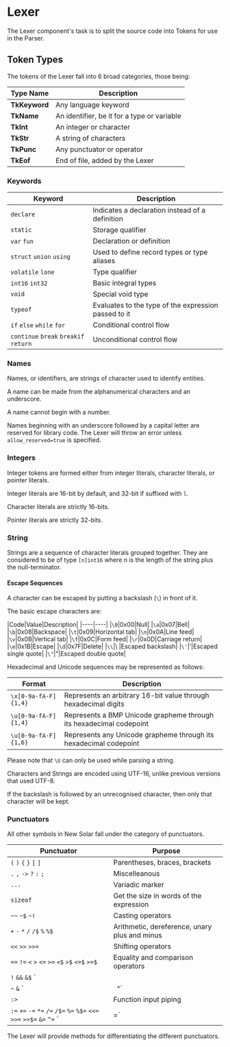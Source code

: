 # Lexer #

The Lexer component's task is to split the source code into Tokens for use in the Parser.

## Token Types ##
The tokens of the Lexer fall into 6 broad categories, those being:

|Type Name|Description|
|----|----|
|**TkKeyword**|Any language keyword|
|**TkName**|An identifier, be it for a type or variable|
|**TkInt**|An integer or character|
|**TkStr**|A string of characters|
|**TkPunc**|Any punctuator or operator|
|**TkEof**|End of file, added by the Lexer|

### Keywords ###
|Keyword|Description|
|----|----|
|`declare`|Indicates a declaration instead of a definition|
|`static`|Storage qualifier|
|`var` `fun`|Declaration or definition|
|`struct` `union` `using`|Used to define record types or type aliases|
|`volatile` `lone`|Type qualifier|
|`int16` `int32`|Basic integral types|
|`void`|Special void type|
|`typeof`|Evaluates to the type of the expression passed to it|
|`if` `else` `while` `for`|Conditional control flow|
|`continue` `break` `breakif` `return`|Unconditional control flow|

### Names ###
Names, or identifiers, are strings of character used to identify entities.

A name can be made from the alphanumerical characters and an underscore.

A name cannot begin with a number.

Names beginning with an underscore followed by a capital letter are reserved for library code. The Lexer will throw an error unless `allow_reserved=true` is specified.

### Integers ###
Integer tokens are formed either from integer literals, character literals, or pointer literals.

Integer literals are 16-bit by default, and 32-bit if suffixed with `l`.

Character literals are strictly 16-bits.

Pointer literals are strictly 32-bits.

### String ###
Strings are a sequence of character literals grouped together. They are considered to be of type `[n]int16` where n is the length of the string plus the null-terminator.

#### Escape Sequences ####
A character can be escaped by putting a backslash (`\`) in front of it.

The basic escape characters are:

|Code|Value|Description|
|----|----|
|`\0`|0x00|Null|
|`\a`|0x07|Bell|
|`\b`|0x08|Backspace|
|`\t`|0x09|Horizontal tab|
|`\n`|0x0A|Line feed|
|`\v`|0x0B|Vertical tab|
|`\f`|0x0C|Form feed|
|`\r`|0x0D|Carriage return|
|`\e`|0x1B|Escape|
|`\d`|0x7F|Delete|
|`\\`|\ |Escaped backslash|
|`\'`|'|Escaped single quote|
|`\"`|"|Escaped double quote|

Hexadecimal and Unicode sequences may be represented as follows:

|Format|Description|
|----|----|
|`\x[0-9a-fA-F]{1,4}`|Represents an arbitrary 16-bit value through hexadecimal digits|
|`\u[0-9a-fA-F]{1,4}`|Represents a BMP Unicode grapheme through its hexadecimal codepoint|
|`\u[0-9a-fA-F]{1,6}`|Represents any Unicode grapheme through its hexadecimal codepoint|

Please note that `\U` can only be used while parsing a string.

Characters and Strings are encoded using UTF-16, unlike previous versions that used UTF-8.

If the backslash is followed by an unrecognised character, then only that character will be kept.

### Punctuators ###
All other symbols in New Solar fall under the category of punctuators.

|Punctuator|Purpose|
|----|----|
|`(` `)` `{` `}` `[` `]`| Parentheses, braces, brackets|
|`.` `,` `->` `?` `:` `;`|Miscelleanous|
|`...`|Variadic marker|
|`sizeof`|Get the size in words of the expression|
|`~~` `~$` `~!`|Casting operators|
|`+` `-` `*` `/` `/$` `%` `%$`|Arithmetic, dereference, unary plus and minus|
|`<<` `>>` `>>=`|Shifting operators|
|`==` `!=` `<` `>` `<=` `>=` `<$` `>$` `<=$` `>=$` |Equality and comparison operators|
|`!` `&&` `&$` `||` `|$`|Logical operators|
|`~` `&` `|` `^`|Bitwise operators|
|`:>`|Function input piping|
|`:=` `+=` `-=` `*=` `/=` `/$=` `%=` `%$=` `<<=` `>>=` `>>$=` `&=` `^=` `|=`|Assignment operators|

The Lexer will provide methods for differentiating the different punctuators.